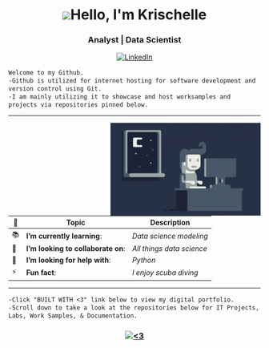 <h1 align="center"> <img src="https://media.giphy.com/media/hvRJCLFzcasrR4ia7z/giphy.gif" width="25px">Hello, I'm Krischelle  </h1>

<h3 align="center">  Analyst | Data Scientist </h3> 

<p align="center"> 
<a href="https://www.linkedin.com/in/krischelle-joyner/"><img alt="LinkedIn" src="https://img.shields.io/badge/LinkedIn-0077B5?style=for-the-badge&logo=linkedin&logoColor=white/"></a>

<pre><code>Welcome to my Github.  
-Github is utilized for internet hosting for software development and version control using Git.  
-I am mainly utilizing it to showcase and host worksamples and projects via repositories pinned below.
</code></pre>
---------------------------------------------------------------------------------------------------------------------------------------------------------------------------------

<img alt="Night Coding" src="https://raw.githubusercontent.com/AVS1508/AVS1508/master/assets/Night-Coding.gif" align="right"/>

| 🔭 | Topic | Description  |
| --------|-----------| ----------- |
| 📚 | **I’m currently learning**: |  *Data science modeling* |
| 👯 | **I’m looking to collaborate on**: | *All things data science* |
| 🤔 | **I’m looking for help with**: | *Python* |
| ⚡   | **Fun fact**: | *I enjoy scuba diving* |
---------------------------------------------------------------------------------------------------------------------------------------------------------------------------------
<pre><code>-Click "BUILT WITH <3" link below to view my digital portfolio.  
-Scroll down to take a look at the repositories below for IT Projects, Labs, Work Samples, & Documentation.
</code></pre>

<h3 align="center"> 
<a href="https://KrischelleJoyner.github.io/Digital_Career_Portfolio/"><img alt="<3" src="http://ForTheBadge.com/images/badges/built-with-love.svg ">
</h3>
